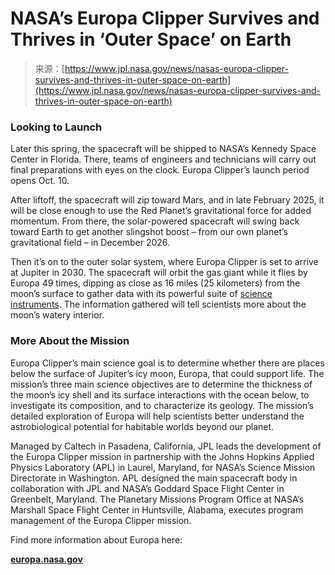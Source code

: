 <!--yml
category: 未分类
date: 2024-05-29 12:42:31
-->

# NASA’s Europa Clipper Survives and Thrives in ‘Outer Space’ on Earth

> 来源：[https://www.jpl.nasa.gov/news/nasas-europa-clipper-survives-and-thrives-in-outer-space-on-earth](https://www.jpl.nasa.gov/news/nasas-europa-clipper-survives-and-thrives-in-outer-space-on-earth)

### **Looking to Launch**

Later this spring, the spacecraft will be shipped to NASA’s Kennedy Space Center in Florida. There, teams of engineers and technicians will carry out final preparations with eyes on the clock. Europa Clipper’s launch period opens Oct. 10.

After liftoff, the spacecraft will zip toward Mars, and in late February 2025, it will be close enough to use the Red Planet’s gravitational force for added momentum. From there, the solar-powered spacecraft will swing back toward Earth to get another slingshot boost – from our own planet’s gravitational field – in December 2026.

Then it’s on to the outer solar system, where Europa Clipper is set to arrive at Jupiter in 2030\. The spacecraft will orbit the gas giant while it flies by Europa 49 times, dipping as close as 16 miles (25 kilometers) from the moon’s surface to gather data with its powerful suite of [science instruments](https://europa.nasa.gov/spacecraft/instruments/). The information gathered will tell scientists more about the moon’s watery interior.

### **More About the Mission**

Europa Clipper’s main science goal is to determine whether there are places below the surface of Jupiter’s icy moon, Europa, that could support life. The mission’s three main science objectives are to determine the thickness of the moon’s icy shell and its surface interactions with the ocean below, to investigate its composition, and to characterize its geology. The mission’s detailed exploration of Europa will help scientists better understand the astrobiological potential for habitable worlds beyond our planet.

Managed by Caltech in Pasadena, California, JPL leads the development of the Europa Clipper mission in partnership with the Johns Hopkins Applied Physics Laboratory (APL) in Laurel, Maryland, for NASA’s Science Mission Directorate in Washington. APL designed the main spacecraft body in collaboration with JPL and NASA’s Goddard Space Flight Center in Greenbelt, Maryland. The Planetary Missions Program Office at NASA’s Marshall Space Flight Center in Huntsville, Alabama, executes program management of the Europa Clipper mission.

Find more information about Europa here:

[**europa.nasa.gov**](https://europa.nasa.gov/)